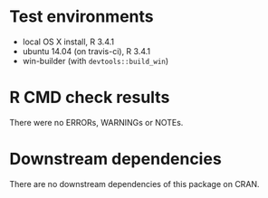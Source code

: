 # Test environments

* local OS X install, R 3.4.1
* ubuntu 14.04 (on travis-ci), R 3.4.1
* win-builder (with `devtools::build_win`)

# R CMD check results

There were no ERRORs, WARNINGs or NOTEs.

# Downstream dependencies

There are no downstream dependencies of this package on CRAN.
